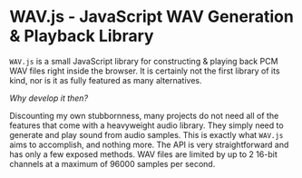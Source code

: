 # WAV.js - JavaScript WAV Generation & Playback Library

`WAV.js` is a small JavaScript library for constructing & playing back PCM WAV files right inside the browser. It is certainly not the first library of its kind, nor is it as fully featured as many alternatives.  

*Why develop it then?*

Discounting my own stubbornness, many projects do not need all of the features that come with a heavyweight audio library. They simply need to generate and play sound from audio samples. This is exactly what `WAV.js` aims to accomplish, and nothing more. The API is very straightforward and has only a few exposed methods. WAV files are limited by up to 2 16-bit channels at a maximum of 96000 samples per second.
